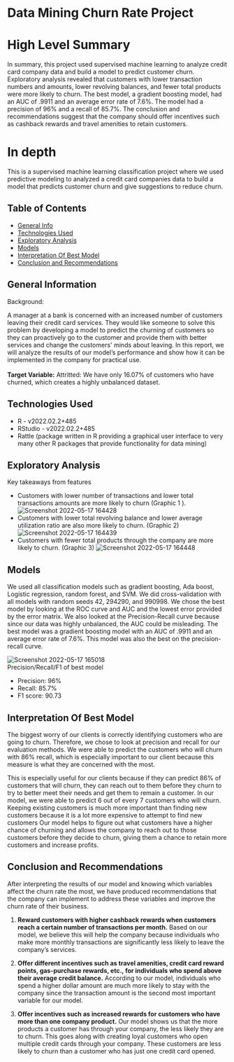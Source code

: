 # Data Mining Churn Rate Project

# High Level Summary
In summary, this project used supervised machine learning to analyze credit card company data and build a model to predict customer churn. Exploratory analysis revealed that customers with lower transaction numbers and amounts, lower revolving balances, and fewer total products were more likely to churn. The best model, a gradient boosting model, had an AUC of .9911 and an average error rate of 7.6%. The model had a precision of 96% and a recall of 85.7%. The conclusion and recommendations suggest that the company should offer incentives such as cashback rewards and travel amenities to retain customers.


# In depth 
This is a supervised machine learning classification project where we used predictive modeling to analyzed a credit card companies data to build a model that predicts customer churn and give suggestions to reduce churn. 
## Table of Contents
* [General Info](#general-information)
* [Technologies Used](#technologies-used)
* [Exploratory Analysis](#Exploratory-Analysis)
* [Models](#Models)
* [Interpretation Of Best Model](#Interpretation-Of-Best-Model)
* [Conclusion and Recommendations ](#Conclusion-and-Recommendations )


## General Information
Background:  

A manager at a bank is concerned with an increased number of customers leaving their credit card services. They would like someone to solve this problem by developing a model to predict the churning of customers so they can proactively go to the customer and provide them with better services and change the customers' minds about leaving. In this report, we will analyze the results of our model’s performance and show how it can be implemented in the company for practical use. 
<br/> <br/>
**Target Variable:** Attritted: We have only 16.07% of customers who have churned, which creates a highly unbalanced dataset. 
## Technologies Used
- R - v2022.02.2+485
- RStudio - v2022.02.2+485
- Rattle (package written in R providing a graphical user interface to very many other R packages that provide functionality for data mining)

## Exploratory Analysis
Key takeaways from features 

- Customers with lower number of transactions and lower total transactions amounts are more likely to churn (Graphic 1 ).  
  ![Screenshot 2022-05-17 164428](https://user-images.githubusercontent.com/90923213/168915337-b4d54a74-a5a6-4754-b9f7-bbc134faf60b.png)
- Customers with lower total revolving balance and lower average utilization ratio are also more likely to churn. (Graphic 2)  <br/>
   ![Screenshot 2022-05-17 164439](https://user-images.githubusercontent.com/90923213/168915335-c669b349-5d41-48b1-b1ed-a856c931c7f1.png)
- Customers with fewer total products through the company are more likely to churn. (Graphic 3) 
   ![Screenshot 2022-05-17 164448](https://user-images.githubusercontent.com/90923213/168915334-c016757d-b87d-42b8-a485-433d2dd7daab.png)

## Models
We used all classification models such as gradient boosting, Ada boost, Logistic regression, random forest, and SVM. We did cross-validation with all models with random seeds 42, 294290, and 990998. We chose the best model by looking at the ROC curve and AUC and the lowest error provided by the error matrix. We also looked at the Precision-Recall curve because since our data was highly unbalanced, the AUC could be misleading. The best model was a gradient boosting model with an AUC of .9911 and an average error rate of 7.6%.  This model was also the best on the precision-recall curve.  

![Screenshot 2022-05-17 165018](https://user-images.githubusercontent.com/90923213/168915960-714cf766-75dc-44fc-b68c-94824ea2f91c.png) <br/>
Precision/Recall/F1 of best model
- Precision: 96% 
- Recall: 85.7% 
- F1 score: 90.73 

## Interpretation Of Best Model
The biggest worry of our clients is correctly identifying customers who are going to churn. Therefore, we chose to look at precision and recall for our evaluation methods. We were able to predict the customers who will churn with 86% recall, which is especially important to our client because this measure is what they are concerned with the most.  

This is especially useful for our clients because if they can predict 86% of customers that will churn, they can reach out to them before they churn to try to better meet their needs and get them to remain a customer. In our model, we were able to predict 6 out of every 7 customers who will churn. Keeping existing customers is much more important than finding new customers because it is a lot more expensive to attempt to find new customers Our model helps to figure out what customers have a higher chance of churning and allows the company to reach out to those customers before they decide to churn, giving them a chance to retain more customers and increase profits. 

## Conclusion and Recommendations 
After interpreting the results of our model and knowing which variables affect the churn rate the most, we have produced recommendations that the company can implement to address these variables and improve the churn rate of their business.  

1. **Reward customers with higher cashback rewards when customers reach a certain number of transactions per month.** Based on our model, we believe this will help the company because individuals who make more monthly transactions are significantly less likely to leave the company’s services.  

2. **Offer different incentives such as travel amenities, credit card reward points, gas-purchase rewards, etc., for individuals who spend above their average credit balance.** According to our model, individuals who spend a higher dollar amount are much more likely to stay with the company since the transaction amount is the second most important variable for our model. 

3. **Offer incentives such as increased rewards for customers who have more than one company product.** Our model shows us that the more products a customer has through your company, the less likely they are to churn. This goes along with creating loyal customers who open multiple credit cards through your company. These customers are less likely to churn than a customer who has just one credit card opened.  

